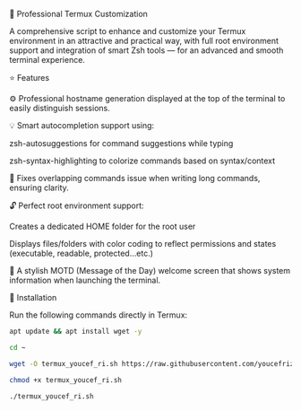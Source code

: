🔧 Professional Termux Customization

A comprehensive script to enhance and customize your Termux environment in an attractive and practical way, with full root environment support and integration of smart Zsh tools — for an advanced and smooth terminal experience.

⭐️ Features

⚙️ Professional hostname generation displayed at the top of the terminal to easily distinguish sessions.

💡 Smart autocompletion support using:

zsh-autosuggestions for command suggestions while typing

zsh-syntax-highlighting to colorize commands based on syntax/context


🧠 Fixes overlapping commands issue when writing long commands, ensuring clarity.

🔓 Perfect root environment support:

Creates a dedicated HOME folder for the root user

Displays files/folders with color coding to reflect permissions and states (executable, readable, protected…etc.)


🎨 A stylish MOTD (Message of the Day) welcome screen that shows system information when launching the terminal.


🚀 Installation

Run the following commands directly in Termux:

```bash
apt update && apt install wget -y
```

```bash
cd ~
```

```bash
wget -O termux_youcef_ri.sh https://raw.githubusercontent.com/youcefrizoug/custom_termux/main/termux_youcef_ri.sh
```

```bash
chmod +x termux_youcef_ri.sh
```

```bash
./termux_youcef_ri.sh
```
